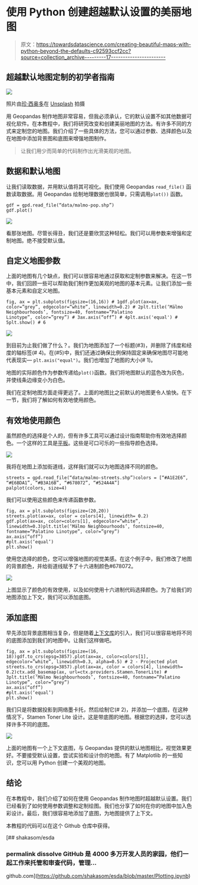 # 使用 Python 创建超越默认设置的美丽地图

> 原文：<https://towardsdatascience.com/creating-beautiful-maps-with-python-beyond-the-defaults-c92593ccf2cc?source=collection_archive---------17----------------------->

## 超越默认地图定制的初学者指南

![](img/5f5112c92bc15ce2cf5fbf66c36084fe.png)

照片由[珍·西奥多](https://unsplash.com/@jentheodore?utm_source=medium&utm_medium=referral)在 [Unsplash](https://unsplash.com?utm_source=medium&utm_medium=referral) 拍摄

用 Geopandas 制作地图非常容易，但我必须承认，它的默认设置不如其他数据可视化软件。在本教程中，我们将研究改变和创建美丽地图的方法。有许多不同的方式来定制您的地图。我们介绍了一些具体的方法，您可以通过参数、选择颜色以及在地图中添加背景图和底图来增强地图制作。

> 让我们用少而简单的代码制作出光滑美观的地图。

## 数据和默认地图

让我们读取数据，并用默认值将其可视化。我们使用 Geopandas `read_file()` 函数读取数据。用 Geopandas 绘制地理数据也很简单，只需调用`plot())` 函数。

```
gdf = gpd.read_file(“data/malmo-pop.shp”)
gdf.plot()
```

![](img/72cf93991dd31f7ab6b0e76d32e11e71.png)

看那张地图。尽管长得丑，我们还是要欣赏这种轻松。我们可以用参数来增强和定制地图。绝不接受默认值。

## 自定义地图参数

上面的地图有几个缺点，我们可以很容易地通过获取和定制参数来解决。在这一节中，我们回顾一些可以帮助我们制作更加美观的地图的基本元素。让我们添加一些基本元素和自定义地图。

```
fig, ax = plt.subplots(figsize=(16,16)) # 1gdf.plot(ax=ax, color=”grey”, edgecolor=”white”, linewidth=0.2) # 2plt.title(‘Mälmo Neighbourhoods’, fontsize=40, fontname=”Palatino 
Linotype”, color=”grey”) # 3ax.axis(“off”) # 4plt.axis('equal') # 5plt.show() # 6
```

![](img/2664219bcaedc7ff16e21682fcee9c84.png)

到目前为止我们做了什么？。我们为地图添加了一个标题(#3)，并删除了纬度和经度的轴标签(# 4)。在(#5)中，我们还通过确保比例保持固定来确保地图尽可能地代表现实— `plt.axis("equal")`。我们也增加了地图的大小(# 1)。

地图的实际颜色作为参数传递给`plot()`函数。我们将地图默认的蓝色改为灰色，并使线条边缘变小为白色。

我们在定制地图方面走得更远了。上面的地图比之前默认的地图更令人愉快。在下一节，我们将了解如何有效地使用颜色。

## 有效地使用颜色

虽然颜色的选择是个人的，但有许多工具可以通过设计指南帮助你有效地选择颜色。一个这样的工具是[平板](https://www.palettable.io/)。这些是可口可乐的一些指导颜色选择。

![](img/f88ffb848fd1d8aafc1b4240361aeab4.png)

我将在地图上添加街道线，这样我们就可以为地图选择不同的颜色。

```
streets = gpd.read_file(“data/malmo-streets.shp”)colors = [“#A1E2E6”, “#E6BDA1”, “#B3A16B”, “#678072”, “#524A4A”]
palplot(colors, size=4)
```

我们可以使用这些颜色来传递函数参数。

```
fig, ax = plt.subplots(figsize=(20,20))
streets.plot(ax=ax, color = colors[4], linewidth= 0.2)
gdf.plot(ax=ax, color=colors[1], edgecolor=”white”, linewidth=0.3)plt.title(‘Mälmo Neighbourhoods’, fontsize=40, fontname=”Palatino Linotype”, color=”grey”)
ax.axis(“off”)
#plt.axis(‘equal’)
plt.show()
```

使用您选择的颜色，您可以增强地图的视觉美感。在这个例子中，我们修改了地图的背景颜色，并给街道线赋予了十六进制颜色#678072。

![](img/39e53a44f3af8651498586747109ee8c.png)

上图显示了颜色的有效使用，以及如何使用十六进制代码选择颜色。为了给我们的地图添加上下文，我们可以添加底图。

## 添加底图

早先添加背景底图相当复杂，但是随着[上下文库](https://github.com/darribas/contextily)的引入，我们可以很容易地将不同的底图添加到我们的地图中。让我们这样做吧。

```
fig, ax = plt.subplots(figsize=(16, 18))gdf.to_crs(epsg=3857).plot(ax=ax, color=colors[1], edgecolor=”white”, linewidth=0.3, alpha=0.5) # 2 - Projected plot streets.to_crs(epsg=3857).plot(ax=ax, color = colors[4], linewidth= 0.2)ctx.add_basemap(ax, url=ctx.providers.Stamen.TonerLite) # 3plt.title(‘Mälmo Neighbourhoods’, fontsize=40, fontname=”Palatino Linotype”, color=”grey”)
ax.axis(“off”)
#plt.axis(‘equal’)
plt.show()
```

我们只是将数据投影到网络墨卡托，然后绘制它(# 2)，并添加一个底图，在这种情况下，Stamen Toner Lite 设计。这是带底图的地图。根据您的选择，您可以选择许多不同的底图。

![](img/760d4bb43082583cb74e958b83d60da0.png)

上面的地图有一个上下文底图，与 Geopandas 提供的默认地图相比，视觉效果更好。不要接受默认设置，尝试实验和设计你的地图。有了 Matplotlib 的一些知识，您可以用 Python 创建一个美观的地图。

## 结论

在本教程中，我们介绍了如何在使用 Geopandas 制作地图时超越默认设置。我们已经看到了如何使用参数调整和定制绘图。我们也分享了如何在你的地图中加入色彩设计。最后，我们很容易地添加了底图，为地图提供了上下文。

本教程的代码可以在这个 Github 仓库中获得。

[](https://github.com/shakasom/esda/blob/master/Plotting.ipynb) [## shakasom/esda

### permalink dissolve GitHub 是 4000 多万开发人员的家园，他们一起工作来托管和审查代码，管理…

github.com](https://github.com/shakasom/esda/blob/master/Plotting.ipynb)